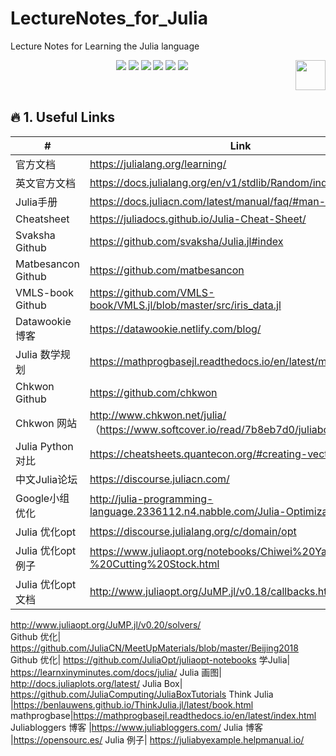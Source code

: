 # LectureNotes_for_Julia
Lecture Notes for Learning the Julia language

<p align="center">
    <a href="https://github.com/elegantcoin/LectureNotes_for_Julia"><img src="https://img.shields.io/badge/status-updating-brightgreen.svg"></a>
    <a href="https://github.com/python/cpython"><img src="https://img.shields.io/badge/Python-3.7-FF1493.svg"></a>
    <a href="https://github.com/elegantcoin/LectureNotes_for_Julia"><img src="https://img.shields.io/badge/platform-Windows%7CLinux%7CmacOS-660066.svg"></a>
    <a href="https://opensource.org/licenses/mit-license.php"><img src="https://badges.frapsoft.com/os/mit/mit.svg"></a>
    <a href="https://github.com/elegantcoin/LectureNotes_for_Julia/stargazers"><img src="https://img.shields.io/github/stars/elegantcoin/LectureNotes_for_Julia.svg?logo=github"></a>
    <a href="https://github.com/elegantcoin/LectureNotes_for_Julia/network/members"><img src="https://img.shields.io/github/forks/elegantcoin/LectureNotes_for_Julia.svg?color=blue&logo=github"></a>
    <a href="https://www.python.org/"><img src="https://upload.wikimedia.org/wikipedia/commons/c/c3/Python-logo-notext.svg" align="right" height="48" width="48" ></a>
</p>
<br />

## :fire: 1. Useful Links
#|Link|
------|------
官方文档|	https://julialang.org/learning/
英文官方文档|	https://docs.julialang.org/en/v1/stdlib/Random/index.html 
Julia手册|	https://docs.juliacn.com/latest/manual/faq/#man-scripting-1
Cheatsheet|	https://juliadocs.github.io/Julia-Cheat-Sheet/
Svaksha Github|	https://github.com/svaksha/Julia.jl#index
Matbesancon Github|	https://github.com/matbesancon 
VMLS-book Github|	https://github.com/VMLS-book/VMLS.jl/blob/master/src/iris_data.jl
Datawookie 博客|	https://datawookie.netlify.com/blog/
Julia 数学规划|	https://mathprogbasejl.readthedocs.io/en/latest/mixintprog.html
Chkwon Github|	https://github.com/chkwon
Chkwon 网站|	http://www.chkwon.net/julia/   （https://www.softcover.io/read/7b8eb7d0/juliabook）
Julia Python对比	|https://cheatsheets.quantecon.org/#creating-vectors
中文Julia论坛|	https://discourse.juliacn.com/
Google小组 优化|	http://julia-programming-language.2336112.n4.nabble.com/Julia-Optimization-f5.html
Julia 优化opt|	https://discourse.julialang.org/c/domain/opt
Julia 优化opt 例子|	https://www.juliaopt.org/notebooks/Chiwei%20Yan%20-%20Cutting%20Stock.html
Julia 优化opt 文档|	http://www.juliaopt.org/JuMP.jl/v0.18/callbacks.html 
http://www.juliaopt.org/JuMP.jl/v0.20/solvers/ 	
Github 优化|	https://github.com/JuliaCN/MeetUpMaterials/blob/master/Beijing2018
Github 优化|	https://github.com/JuliaOpt/juliaopt-notebooks
学Julia|	https://learnxinyminutes.com/docs/julia/
Julia 画图|	http://docs.juliaplots.org/latest/
Julia Box|	https://github.com/JuliaComputing/JuliaBoxTutorials 
Think Julia	|https://benlauwens.github.io/ThinkJulia.jl/latest/book.html 
mathprogbase|https://mathprogbasejl.readthedocs.io/en/latest/index.html 	
Juliabloggers 博客	|https://www.juliabloggers.com/ 
Julia 博客	|https://opensourc.es/ 
Julia 例子|	https://juliabyexample.helpmanual.io/ 
